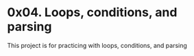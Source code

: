 # 0x04. Loops, conditions, and parsing

This project is for practicing with loops, conditions, and parsing
